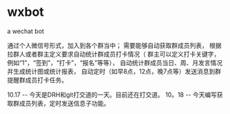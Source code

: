 # wxbot
a wechat bot 

通过个人微信号形式，加入到各个群当中；
需要能够自动获取群成员列表，
根据拉群人或者群主定义要求自动统计群成员打卡情况（
群主可以定义打卡关键字，例如“1”，“签到”，“打卡”，“报名”等等），
自动统计群成员当日、周、月发言情况并生成统计图或统计报表，
自动定时（如早8点，12点，晚7点等）发送消息到群提醒群成员打卡任务。


10.17 -- 今天是DRH和git打交道的一天。目前还在打交道。
10。18 -- 今天编写获取群成员列表，定时发送信息子功能。

